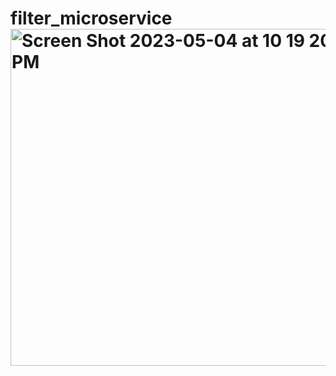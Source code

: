 # filter_microservice<img width="539" alt="Screen Shot 2023-05-04 at 10 19 20 PM" src="https://user-images.githubusercontent.com/67074258/236382876-b341ab65-4945-4997-bcf4-2dfaa6a2298d.png">
